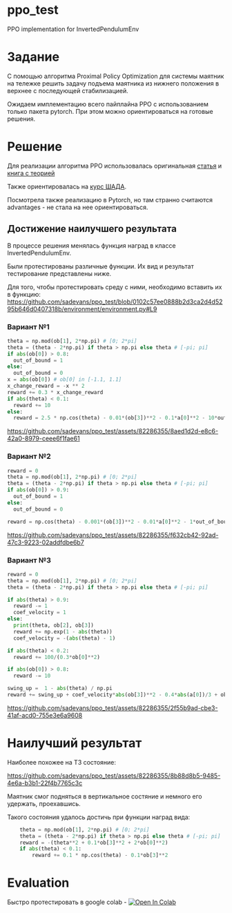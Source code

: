 # ppo_test
PPO implementation for InvertedPendulumEnv

# Задание

С помощью алгоритма Proximal Policy Optimization для системы маятник на тележке решить задачу подъема маятника из нижнего положения в верхнее с последующей стабилизацией.

Ожидаем имплементацию всего пайплайна PPO с использованием только пакета pytorch. При этом можно ориентироваться на готовые решения.

# Решение
Для реализации алгоритма PPO использовалась оригинальная [статья](https://arxiv.org/pdf/1707.06347.pdf) и [книга с теорией](https://github.com/FortsAndMills/RL-Theory-book/blob/main/RL_Theory_Book.pdf)

Также ориентировалась на [курс ШАДА](https://github.com/yandexdataschool/Practical_RL/tree/master).

Посмотрела также реализацию в Pytorch, но там странно считаются advantages - не стала на нее ориентироваться.

## Достижение наилучшего результата
В процессе решения менялась функция наград в классе InvertedPendulumEnv.

Были протестированы различные функции. Их вид и результат тестирование представлены ниже.

Для того, чтобы протестировать среду с ними, необходимо вставить их в функцию: https://github.com/sadevans/ppo_test/blob/0102c57ee0888b2d3ca2d4d5295b646d0407318b/environment/environment.py#L9
### Вариант №1

```python
theta = np.mod(ob[1], 2*np.pi) # [0; 2*pi]
theta = (theta - 2*np.pi) if theta > np.pi else theta # [-pi; pi]
if abs(ob[0]) > 0.8:
  out_of_bound = 1
else:
  out_of_bound = 0
x = abs(ob[0]) # ob[0] in [-1.1, 1.1]
x_change_reward = -x ** 2
reward += 0.3 * x_change_reward
if abs(theta) < 0.1:
  reward += 10
else:
  reward = 2.5 * np.cos(theta) - 0.01*(ob[3])**2 - 0.1*a[0]**2 - 10*out_of_bound
```

https://github.com/sadevans/ppo_test/assets/82286355/8aed1d2d-e8c6-42a0-8979-ceee6f1fae61

### Вариант №2
```python
reward = 0
theta = np.mod(ob[1], 2*np.pi) # [0; 2*pi]
theta = (theta - 2*np.pi) if theta > np.pi else theta # [-pi; pi]      
if abs(ob[0]) > 0.9:
  out_of_bound = 1
else:
  out_of_bound = 0

reward = np.cos(theta) - 0.001*(ob[3])**2 - 0.01*a[0]**2 - 1*out_of_bound
```

https://github.com/sadevans/ppo_test/assets/82286355/f632cb42-92ad-47c3-9223-02addfdbe6b7

### Вариант №3
```python
reward = 0
theta = np.mod(ob[1], 2*np.pi) # [0; 2*pi]
theta = (theta - 2*np.pi) if theta > np.pi else theta # [-pi; pi]

if abs(theta) > 0.9:
  reward -= 1
  coef_velocity = 1
else:
  print(theta, ob[2], ob[3])
  reward += np.exp(1 - abs(theta))
  coef_velocity = -(abs(theta) - 1)

if abs(theta) < 0.2:
  reward += 100/(0.3*ob[0]**2)

if abs(ob[0]) > 0.8:
  reward -= 10

swing_up =  1 - abs(theta) / np.pi
reward += swing_up + coef_velocity*abs(ob[3])**2 - 0.4*abs(a[0])/3 + ob[0] * 0.2*abs(ob[2]) # более плавно но перелетает все равно
```


https://github.com/sadevans/ppo_test/assets/82286355/2f55b9ad-cbe3-41af-acd0-755e3e6a9608


# Наилучший результат
Наиболее похожее на ТЗ состояние:

https://github.com/sadevans/ppo_test/assets/82286355/8b88d8b5-9485-4e6a-b3b1-22f4b7765c3c

Маятник смог подняться в вертикальное состяние и немного его удержать, проехавшись. 

Такого состояния удалось достичь при функции наград вида:
```python
    theta = np.mod(ob[1], 2*np.pi) # [0; 2*pi]
    theta = (theta - 2*np.pi) if theta > np.pi else theta # [-pi; pi]
    reward = -(theta**2 + 0.1*ob[3]**2 + 2*ob[0]**2)
    if abs(theta) < 0.1:
        reward += 0.1 * np.cos(theta) - 0.1*ob[3]**2
```

# Evaluation
Быстро протестировать в google colab - [![Open In Colab](https://colab.research.google.com/assets/colab-badge.svg)](https://colab.research.google.com/github/sadevans/ppo_test/blob/main/fast_eval.ipynb)


